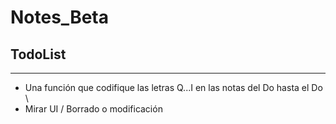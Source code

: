 # Notes_Beta
## TodoList
--------------
* Una función que codifique las letras Q...I en las notas del Do hasta el Do \
* Mirar UI / Borrado o modificación

